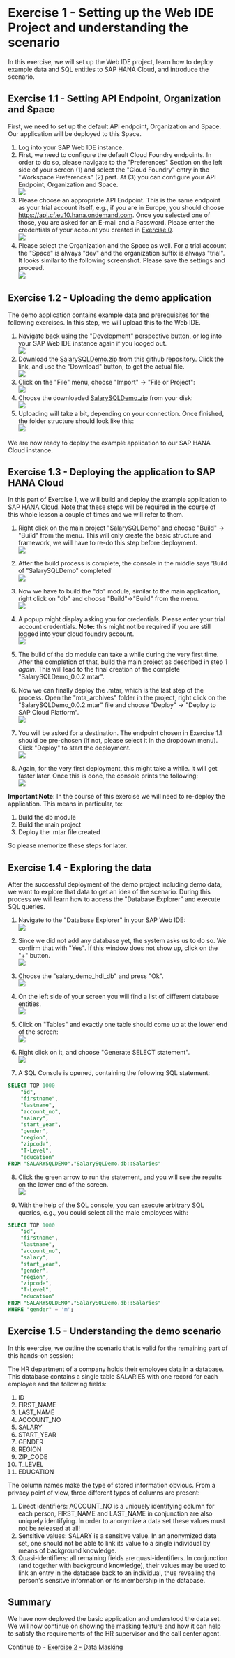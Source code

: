 # Exercise 1 - Setting up the Web IDE Project and understanding the scenario

In this exercise, we will set up the Web IDE project, learn how to deploy example data and SQL entities to SAP HANA Cloud, and introduce the scenario.

## Exercise 1.1 - Setting API Endpoint, Organization and Space

First, we need to set up the default API endpoint, Organization and Space. Our application will be deployed to this Space.

1. Log into your SAP Web IDE instance.
2. First, we need to configure the default Cloud Foundry endpoints. In order to do so, please navigate to the "Preferences" Section on the left side of your screen (1) and select the "Cloud Foundry" entry in the "Workspace Preferences" (2) part. At (3) you can configure your API Endpoint, Organization and Space.
<br>![](/exercises/ex1/images/set_cf_api_endpoint.png)
3. Please choose an appropriate API Endpoint. This is the same endpoint as your trial account itself, e.g., if you are in Europe, you should choose https://api.cf.eu10.hana.ondemand.com. Once you selected one of those, you are asked for an E-mail and a Password. Please enter the credentials of your account you created in [Exercise 0](../ex0/README.md).
<br>![](/exercises/ex1/images/login_organization_space.png)
4. Please select the Organization and the Space as well. For a trial account the "Space" is always "dev" and the organization suffix is always "trial". It looks similar to the following screenshot. Please save the settings and proceed.
<br>![](/exercises/ex1/images/chosen_api_endpoint_organization_space.png)


## Exercise 1.2 - Uploading the demo application

The demo application contains example data and prerequisites for the following exercises. In this step, we will upload this to the Web IDE.

1. Navigate back using the "Development" perspective button, or log into your SAP Web IDE instance again if you looged out.
<br>![](/exercises/ex1/images/navigate_dev.png)
2. Download the [SalarySQLDemo.zip](/exercises/ex1/downloads/SalarySQLDemo.zip) from this github repository. Click the link, and use the "Download" button, to get the actual file.
<br>![](/exercises/ex1/images/download_github.png)
3. Click on the "File" menu, choose "Import" -> "File or Project":
<br>![](/exercises/ex1/images/import_file_project.png)
4. Choose the downloaded [SalarySQLDemo.zip](/exercises/ex1/downloads/SalarySQLDemo.zip) from your disk:
<br>![](/exercises/ex1/images/chosen_file.png)
5. Uploading will take a bit, depending on your connection. Once finished, the folder structure should look like this: 
<br>![](/exercises/ex1/images/folder_structure.png)

We are now ready to deploy the example application to our SAP HANA Cloud instance.

## Exercise 1.3 - Deploying the application to SAP HANA Cloud

In this part of Exercise 1, we will build and deploy the example application to SAP HANA Cloud. Note that these steps will be required in the course of this whole lesson a couple of times and we will refer to them.

1. Right click on the main project "SalarySQLDemo" and choose "Build" -> "Build" from the menu. This will only create the basic structure and framework, we will have to re-do this step before deployment.
<br>![](/exercises/ex1/images/main_app_build.png)

2. After the build process is complete, the console in the middle says 'Build of "SalarySQLDemo" completed'
<br>![](/exercises/ex1/images/build_completed.png)

3. Now we have to build the "db" module, similar to the main application, right click on "db" and choose "Build"->"Build" from the menu.
<br>![](/exercises/ex1/images/build_db_module.png)

4. A popup might display asking you for credentials. Please enter your trial account credentials. **Note:** this might not be required if you are still logged into your cloud foundry account.
<br>![](/exercises/ex1/images/logon_for_build.png)

5. The build of the db module can take a while during the very first time. After the completion of that, build the main project as described in step 1 *again*. This will lead to the final creation of the complete "SalarySQLDemo_0.0.2.mtar".

6. Now we can finally deploy the .mtar, which is the last step of the process. Open the "mta_archives" folder in the project, right click on the "SalarySQLDemo_0.0.2.mtar" file and choose "Deploy" -> "Deploy to SAP Cloud Platform".
<br>![](/exercises/ex1/images/deploy_mtar.png)

7. You will be asked for a destination. The endpoint chosen in Exercise 1.1 should be pre-chosen (if not, please select it in the dropdown menu). Click "Deploy" to start the deployment.
<br>![](/exercises/ex1/images/final_deploy_endpoint.png)

8. Again, for the very first deployment, this might take a while. It will get faster later. Once this is done, the console prints the following:
<br>![](/exercises/ex1/images/deployment_successful.png)


**Important Note**: In the course of this exercise we will need to re-deploy the application. This means in particular, to:
1. Build the db module
2. Build the main project
3. Deploy the .mtar file created

So please memorize these steps for later.

## Exercise 1.4 - Exploring the data 

After the successful deployment of the demo project including demo data, we want to explore that data to get an idea of the scenario. During this process we will learn how to access the "Database Explorer" and execute SQL queries.

1. Navigate to the "Database Explorer" in your SAP Web IDE:
<br>![](/exercises/ex1/images/db_explorer.png)

2. Since we did not add any database yet, the system asks us to do so. We confirm that with "Yes". If this window does not show up, click on the "+" button.
<br>![](/exercises/ex1/images/add_new_db_dialogue.png)

3. Choose the "salary_demo_hdi_db" and press "Ok".
<br>![](/exercises/ex1/images/choose_hdi.png)

4. On the left side of your screen you will find a list of different database entities. 
<br>![](/exercises/ex1/images/demo_db.png)

5. Click on "Tables" and exactly one table should come up at the lower end of the screen:
<br>![](/exercises/ex1/images/tables.png)

6. Right click on it, and choose "Generate SELECT statement".
<br>![](/exercises/ex1/images/generate_select.png)

7. A SQL Console is opened, containing the following SQL statement:
```SQL
SELECT TOP 1000
	"id",
	"firstname",
	"lastname",
	"account_no",
	"salary",
	"start_year",
	"gender",
	"region",
	"zipcode",
	"T-Level",
	"education"
FROM "SALARYSQLDEMO"."SalarySQLDemo.db::Salaries"
```
8. Click the green arrow to run the statement, and you will see the results on the lower end of the screen.
<br>![](/exercises/ex1/images/run_sql_query.png)

9. With the help of the SQL console, you can execute arbitrary SQL queries, e.g., you could select all the male employees with:

```SQL
SELECT TOP 1000
	"id",
	"firstname",
	"lastname",
	"account_no",
	"salary",
	"start_year",
	"gender",
	"region",
	"zipcode",
	"T-Level",
	"education"
FROM "SALARYSQLDEMO"."SalarySQLDemo.db::Salaries"
WHERE "gender" = 'm';
```
## Exercise 1.5 - Understanding the demo scenario

In this exercise, we outline the scenario that is valid for the remaining part of this hands-on session:

The HR department of a company holds their employee data in a database. This database contains a single table SALARIES with one record for each employee and the following fields:

1. ID
2. FIRST_NAME
3. LAST_NAME
4. ACCOUNT_NO
5. SALARY
6. START_YEAR
7. GENDER
8. REGION
9. ZIP_CODE
10. T_LEVEL
11. EDUCATION

The column names make the type of stored information obvious. From a privacy point of view, three different types of columns are present: 

1. Direct identifiers: ACCOUNT_NO is a uniquely identifying column for each person, FIRST_NAME and LAST_NAME in conjunction are also uniquely identifying. In order to anonymize a data set these values must not be released at all!
2. Sensitive values: SALARY is a sensitive value. In an anonymized data set, one should not be able to link its value to a single individual by means of background knowledge.
3. Quasi-identifiers: all remaining fields are quasi-identifiers. In conjunction (and together with background knowledge), their values may be used to link an entry in the database back to an individual, thus revealing the person's sensitve information or its membership in the database.

## Summary

We have now deployed the basic application and understood the data set. We will now continue on showing the masking feature and how it can help to satisfy the requirements of the HR supervisor and the call center agent.

Continue to - [Exercise 2 - Data Masking](../ex2/README.md)
